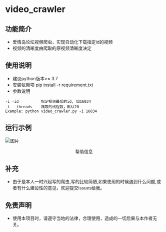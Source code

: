 # video_crawler
## 功能简介
* 爱情岛论坛视频爬虫，实现自动化下载指定id的视频
* 视频的清晰度由爬取的原视频清晰度决定

## 使用说明
* 建议python版本>= 3.7
* 安装依赖项
pip install -r requirement.txt
* 参数说明
```
-i -id          指定视频最后的id, 如16034
-t --threads    爬取的线程数，默认20
Example: python video_crawler.py -i 16034
```

## 运行示例

![图片](https://user-images.githubusercontent.com/71026994/167248576-57415a77-8327-4f0c-bd5e-20579d7b24b1.png)
<p align="center">帮助信息</p>

## 补充
* 由于是本人一时兴起写的爬虫,写的比较简陋,如果使用的时候遇到什么问题,或者有什么建设性的意见，欢迎提交issues给我。

## 免责声明
* 使用本项目时，请遵守当地的法律，合理使用，造成的一切后果与本作者无关。
